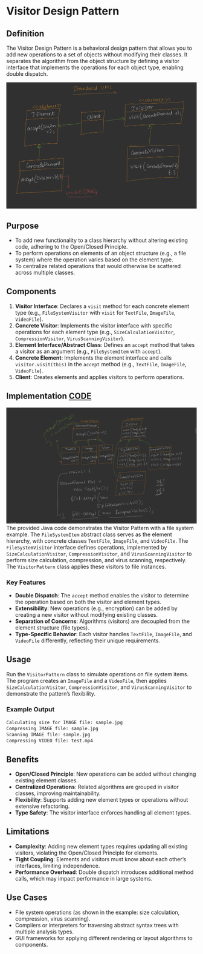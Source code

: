


# Visitor Design Pattern

## Definition
The Visitor Design Pattern is a behavioral design pattern that allows you to add new operations to a set of objects without modifying their classes. It separates the algorithm from the object structure by defining a visitor interface that implements the operations for each object type, enabling double dispatch.

![alt text](image-1.png)


## Purpose
- To add new functionality to a class hierarchy without altering existing code, adhering to the Open/Closed Principle.
- To perform operations on elements of an object structure (e.g., a file system) where the operation varies based on the element type.
- To centralize related operations that would otherwise be scattered across multiple classes.

## Components
1. **Visitor Interface**: Declares a `visit` method for each concrete element type (e.g., `FileSystemVisitor` with `visit` for `TextFile`, `ImageFile`, `VideoFile`).
2. **Concrete Visitor**: Implements the visitor interface with specific operations for each element type (e.g., `SizeCalculationVisitor`, `CompressionVisitor`, `VirusScanningVisitor`).
3. **Element Interface/Abstract Class**: Defines an `accept` method that takes a visitor as an argument (e.g., `FileSystemItem` with `accept`).
4. **Concrete Element**: Implements the element interface and calls `visitor.visit(this)` in the `accept` method (e.g., `TextFile`, `ImageFile`, `VideoFile`).
5. **Client**: Creates elements and applies visitors to perform operations.

## Implementation [CODE](/system-design/38/VisitorPattern.java)
![alt text](image.png)
The provided Java code demonstrates the Visitor Pattern with a file system example. The `FileSystemItem` abstract class serves as the element hierarchy, with concrete classes `TextFile`, `ImageFile`, and `VideoFile`. The `FileSystemVisitor` interface defines operations, implemented by `SizeCalculationVisitor`, `CompressionVisitor`, and `VirusScanningVisitor` to perform size calculation, compression, and virus scanning, respectively. The `VisitorPattern` class applies these visitors to file instances.

### Key Features
- **Double Dispatch**: The `accept` method enables the visitor to determine the operation based on both the visitor and element types.
- **Extensibility**: New operations (e.g., encryption) can be added by creating a new visitor without modifying existing classes.
- **Separation of Concerns**: Algorithms (visitors) are decoupled from the element structure (file types).
- **Type-Specific Behavior**: Each visitor handles `TextFile`, `ImageFile`, and `VideoFile` differently, reflecting their unique requirements.

## Usage
Run the `VisitorPattern` class to simulate operations on file system items. The program creates an `ImageFile` and a `VideoFile`, then applies `SizeCalculationVisitor`, `CompressionVisitor`, and `VirusScanningVisitor` to demonstrate the pattern’s flexibility.

### Example Output
```
Calculating size for IMAGE file: sample.jpg
Compressing IMAGE file: sample.jpg
Scanning IMAGE file: sample.jpg
Compressing VIDEO file: test.mp4
```

## Benefits
- **Open/Closed Principle**: New operations can be added without changing existing element classes.
- **Centralized Operations**: Related algorithms are grouped in visitor classes, improving maintainability.
- **Flexibility**: Supports adding new element types or operations without extensive refactoring.
- **Type Safety**: The visitor interface enforces handling all element types.

## Limitations
- **Complexity**: Adding new element types requires updating all existing visitors, violating the Open/Closed Principle for elements.
- **Tight Coupling**: Elements and visitors must know about each other’s interfaces, limiting independence.
- **Performance Overhead**: Double dispatch introduces additional method calls, which may impact performance in large systems.

## Use Cases
- File system operations (as shown in the example: size calculation, compression, virus scanning).
- Compilers or interpreters for traversing abstract syntax trees with multiple analysis types.
- GUI frameworks for applying different rendering or layout algorithms to components.

